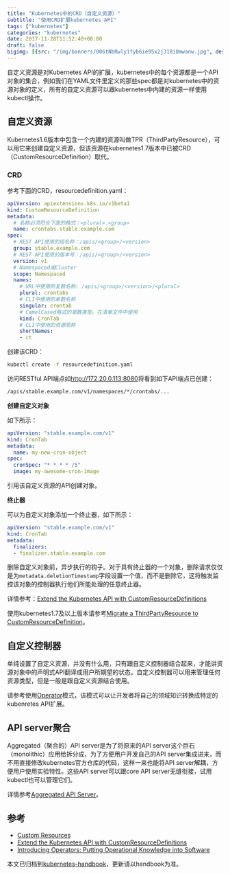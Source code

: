 ```yaml
---
title: "Kubernetes中的CRD（自定义资源）"
subtitle: "使用CRD扩展kubernetes API"
tags: ["kubernetes"]
categories: "kubernetes"
date: 2017-11-28T11:52:40+08:00
draft: false
bigimg: [{src: "/img/banners/006tNbRwly1fyb6ie95x2j318i0mwanw.jpg", desc: "Via unsplash"}]
---
```


自定义资源是对Kubernetes API的扩展，kubernetes中的每个资源都是一个API对象的集合，例如我们在YAML文件里定义的那些spec都是对kubernetes中的资源对象的定义，所有的自定义资源可以跟kubernetes中内建的资源一样使用kubectl操作。

## 自定义资源

Kubernetes1.6版本中包含一个内建的资源叫做TPR（ThirdPartyResource），可以用它来创建自定义资源，但该资源在kubernetes1.7版本中已被CRD（CustomResourceDefinition）取代。

### CRD

参考下面的CRD，resourcedefinition.yaml：

```yaml
apiVersion: apiextensions.k8s.io/v1beta1
kind: CustomResourceDefinition
metadata:
  # 名称必须符合下面的格式：<plural>.<group>
  name: crontabs.stable.example.com
spec:
  # REST API使用的组名称：/apis/<group>/<version>
  group: stable.example.com
  # REST API使用的版本号：/apis/<group>/<version>
  version: v1
  # Namespaced或Cluster
  scope: Namespaced
  names:
    # URL中使用的复数名称: /apis/<group>/<version>/<plural>
    plural: crontabs
    # CLI中使用的单数名称
    singular: crontab
    # CamelCased格式的单数类型。在清单文件中使用
    kind: CronTab
    # CLI中使用的资源简称
    shortNames:
    - ct
```

创建该CRD：

```bash
kubectl create -f resourcedefinition.yaml
```

访问RESTful API端点如<http://172.20.0.113:8080>将看到如下API端点已创建：

```bash
/apis/stable.example.com/v1/namespaces/*/crontabs/...
```

**创建自定义对象**

如下所示：

```yaml
apiVersion: "stable.example.com/v1"
kind: CronTab
metadata:
  name: my-new-cron-object
spec:
  cronSpec: "* * * * /5"
  image: my-awesome-cron-image
```

引用该自定义资源的API创建对象。

**终止器**

可以为自定义对象添加一个终止器，如下所示：

```yaml
apiVersion: "stable.example.com/v1"
kind: CronTab
metadata:
  finalizers:
  - finalizer.stable.example.com
```

删除自定义对象前，异步执行的钩子。对于具有终止器的一个对象，删除请求仅仅是为`metadata.deletionTimestamp`字段设置一个值，而不是删除它，这将触发监控该对象的控制器执行他们所能处理的任意终止器。

详情参考：[Extend the Kubernetes API with CustomResourceDefinitions](https://kubernetes.io/docs/tasks/access-kubernetes-api/extend-api-custom-resource-definitions/)

使用kubernetes1.7及以上版本请参考[Migrate a ThirdPartyResource to CustomResourceDefinition](https://kubernetes.io/docs/tasks/access-kubernetes-api/migrate-third-party-resource/)。

## 自定义控制器

单纯设置了自定义资源，并没有什么用，只有跟自定义控制器结合起来，才能讲资源对象中的声明式API翻译成用户所期望的状态。自定义控制器可以用来管理任何资源类型，但是一般是跟自定义资源结合使用。

请参考使用[Operator](https://coreos.com/blog/introducing-operators.html)模式，该模式可以让开发者将自己的领域知识转换成特定的kubenretes API扩展。

## API server聚合

Aggregated（聚合的）API  server是为了将原来的API server这个巨石（monolithic）应用给拆分成，为了方便用户开发自己的API server集成进来，而不用直接修改kubernetes官方仓库的代码，这样一来也能将API server解耦，方便用户使用实验特性。这些API server可以跟core API server无缝衔接，试用kubectl也可以管理它们。

详情参考[Aggregated API Server](https://jimmysong.io/kubernetes-handbook/concepts/aggregated-api-server)。

## 参考

- [Custom Resources](https://kubernetes.io/docs/concepts/api-extension/custom-resources/)
- [Extend the Kubernetes API with CustomResourceDefinitions](https://kubernetes.io/docs/tasks/access-kubernetes-api/extend-api-custom-resource-definitions/)
- [Introducing Operators: Putting Operational Knowledge into Software](https://coreos.com/blog/introducing-operators.html)

本文已归档到[kubernetes-handbook](https://jimmysong.io/kubernetes-handbook)，更新请以handbook为准。
